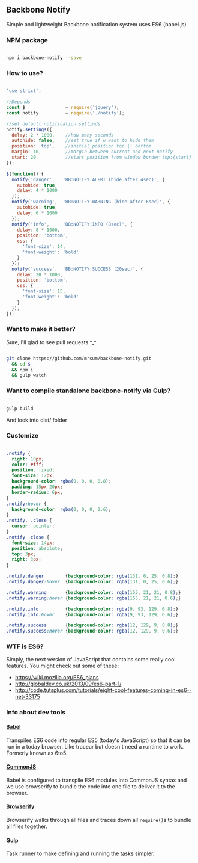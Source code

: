 ## Backbone Notify

Simple and lightweight Backbone notification system uses ES6 (babel.js)

### NPM package

```bash

npm i backbone-notify --save

```

### How to use?

```javascript

'use strict';

//Depends
const $               = require('jquery');
const notify          = require('./notify');

//set default notification settinds
notify.settings({
  delay: 2 * 1000,    //how many seconds
  autohide: false,    //set true if u want to hide them
  position: 'top',    //initial position top || bottom
  margin: 10,         //margin between current and next notify
  start: 20           //start position from window border top:{start} || bottom:{start}
});

$(function() {
  notify('danger',   'BB:NOTIFY:ALERT (hide after 4sec)', {
    autohide: true,
    delay: 4 * 1000
  });
  notify('warning',  'BB:NOTIFY:WARNING (hide after 6sec)', {
    autohide: true,
    delay: 6 * 1000
  });
  notify('info',     'BB:NOTIFY:INFO (8sec)', {
    delay: 8 * 1000,
    position: 'bottom',
    css: {
      'font-size': 14,
      'font-weight': 'bold'
    }
  });
  notify('success',  'BB:NOTIFY:SUCCESS (20sec)', {
    delay: 20 * 1000,
    position: 'bottom',
    css: {
      'font-size': 15,
      'font-weight': 'bold'
    }
  });
});


```

### Want to make it better?
Sure, i'll glad to see pull requests ^_^

```sh

git clone https://github.com/mrsum/backbone-notify.git 
  && cd $_ 
  && npm i 
  && gulp watch

```

### Want to compile standalone backbone-notify via Gulp? 

```bash

gulp build

```
And look into dist/ folder

### Customize
```css

.notify {
  right: 10px;
  color: #fff;
  position: fixed;
  font-size: 12px;
  background-color: rgba(0, 0, 0, 0.8);
  padding: 15px 20px;
  border-radius: 6px;
}
.notify:hover {
  background-color: rgba(0, 0, 0, 0.6);
}
.notify, .close {
  cursor: pointer;
}
.notify .close {
  font-size: 14px;
  position: absolute;
  top: 3px;
  right: 3px;
}

.notify.danger        {background-color: rgba(131, 0, 25, 0.8);}
.notify.danger:hover  {background-color: rgba(131, 0, 25, 0.6);}

.notify.warning       {background-color: rgba(155, 21, 21, 0.8);}
.notify.warning:hover {background-color: rgba(155, 21, 21, 0.6);}

.notify.info          {background-color: rgba(9, 93, 129, 0.8);}
.notify.info:hover    {background-color: rgba(9, 93, 129, 0.6);}

.notify.success       {background-color: rgba(12, 129, 9, 0.8);}
.notify.success:hover {background-color: rgba(12, 129, 9, 0.6);}

```
### WTF is ES6?
Simply, the next version of JavaScript that contains some really cool features. You might check out some of these:

- https://wiki.mozilla.org/ES6_plans
- http://globaldev.co.uk/2013/09/es6-part-1/
- http://code.tutsplus.com/tutorials/eight-cool-features-coming-in-es6--net-33175

### Info about dev tools 

#### [Babel]
Transpiles ES6 code into regular ES5 (today's JavaScript) so that it can be run in a today browser. Like traceur but doesn't need a runtime to work. Formerly known as 6to5.

#### [CommonJS]
Babel is configured to transpile ES6 modules into CommonJS syntax and we use browserify to bundle the code into one file to deliver it to the browser.

#### [Browserify]
Browserify walks through all files and traces down all `require()`s to bundle all files together.  

#### [Gulp]
Task runner to make defining and running the tasks simpler.

[ES6]: http://wiki.ecmascript.org/doku.php?id=harmony:specification_drafts
[Babel]: http://babeljs.io/
[CommonJS]: http://wiki.commonjs.org/wiki/CommonJS
[Browserify]: http://browserify.org/
[Gulp]: http://gulpjs.com/
